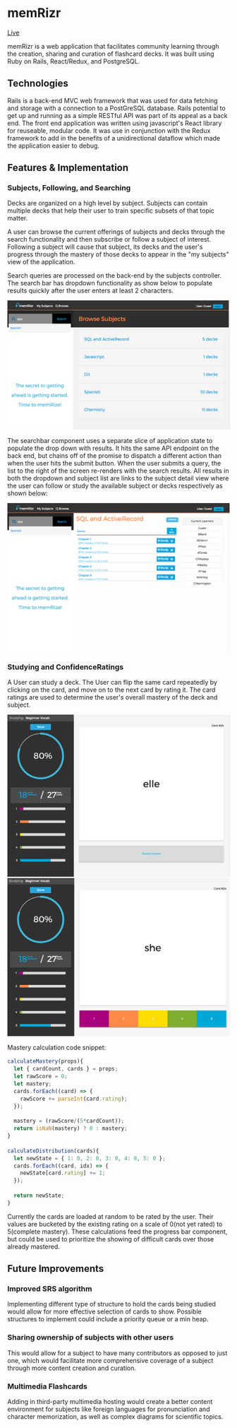 # memRizr
[Live](https://memrizr.herokuapp.com)

memRizr is a web application that facilitates community learning through the creation, sharing and curation of flashcard decks. It was built using Ruby on Rails, React/Redux, and PostgreSQL.

## Technologies
Rails is a back-end MVC web framework that was used for data fetching and storage with a connection to a PostGreSQL database. Rails potential to get up and running as a simple RESTful API was part of its appeal as a back end. The front end application was written using javascript's React library for reuseable, modular code. It was use in conjunction with the Redux framework to add in the benefits of a unidirectional dataflow which made the application easier to debug.

## Features & Implementation
### Subjects, Following, and Searching
Decks are organized on a high level by subject. Subjects can contain multiple decks that help their user to train specific subsets of that topic matter.

A user can browse the current offerings of subjects and decks through the search functionality and then subscribe or follow a subject of interest. Following a subject will cause that subject, its decks and the user's progress through the mastery of those decks to appear in the "my subjects" view of the application.

Search queries are processed on the back-end by the subjects controller. The search bar has dropdown functionality as show below to populate results quickly after the user enters at least 2 characters.

![Searchbar](docs/screenshots/Search.png)

The searchbar component uses a separate slice of application state to populate the drop down with results. It hits the same API endpoint on the back end, but chains off of the promise to dispatch a different action than when the user hits the submit button. When the user submits a query, the list to the right of the screen re-renders with the search results. All results in both the dropdown and subject list are links to the subject detail view where the user can follow or study the available subject or decks respectively as shown below:

![Subject Detail in Search](docs/screenshots/Search_Subject_detail.png)

### Studying and ConfidenceRatings
A User can study a deck. The User can flip the same card repeatedly by clicking on the card, and move on to the next card by rating it. The card ratings are used to determine the user's overall mastery of the deck and subject.

![Card ScreenShot](docs/screenshots/Question.png)
![Answer Reveal ScreenShot](docs/screenshots/RevealedCard.png)

Mastery calculation code snippet:
```javascript
calculateMastery(props){
  let { cardCount, cards } = props;
  let rawScore = 0;
  let mastery;
  cards.forEach((card) => {
    rawScore += parseInt(card.rating);
  });

  mastery = (rawScore/(5*cardCount));
  return isNaN(mastery) ? 0 : mastery;
}

calculateDistribution(cards){
  let newState = { 1: 0, 2: 0, 3: 0, 4: 0, 5: 0 };
  cards.forEach((card, idx) => {
    newState[card.rating] += 1;
  });

  return newState;
}
```

Currently the cards are loaded at random to be rated by the user. Their values are bucketed by the existing rating on a scale of 0(not yet rated) to 5(complete mastery). These calculations feed the progress bar component, but could be used to prioritize the showing of difficult cards over those already mastered.

## Future Improvements
### Improved SRS algorithm
Implementing different type of structure to hold the cards being studied would allow for more effective selection of cards to show. Possible structures to implement could include a priority queue or a min heap.
### Sharing ownership of subjects with other users
This would allow for a subject to have many contributors as opposed to just one, which would facilitate more comprehensive coverage of a subject through more content creation and curation.
### Multimedia Flashcards
Adding in third-party multimedia hosting would create a better content environment for subjects like foreign languages for pronunciation and character memorization, as well as complex diagrams for scientific topics.
